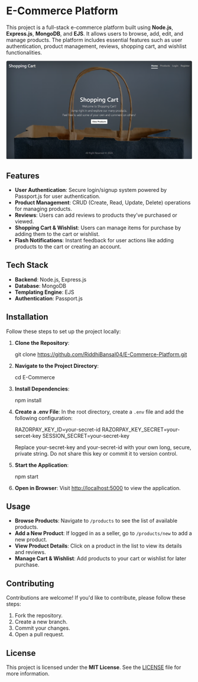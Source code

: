 

# E-Commerce Platform

This project is a full-stack e-commerce platform built using **Node.js**, **Express.js**, **MongoDB**, and **EJS**. It allows users to browse, add, edit, and manage products. The platform includes essential features such as user authentication, product management, reviews, shopping cart, and wishlist functionalities.


![Project Snapshot](https://github.com/RiddhiBansal04/E-Commerce-Platform/blob/main/snapshot.png?raw=true)


## Features

* **User Authentication**: Secure login/signup system powered by Passport.js for user authentication.
* **Product Management**: CRUD (Create, Read, Update, Delete) operations for managing products.
* **Reviews**: Users can add reviews to products they’ve purchased or viewed.
* **Shopping Cart & Wishlist**: Users can manage items for purchase by adding them to the cart or wishlist.
* **Flash Notifications**: Instant feedback for user actions like adding products to the cart or creating an account.

## Tech Stack

* **Backend**: Node.js, Express.js
* **Database**: MongoDB
* **Templating Engine**: EJS
* **Authentication**: Passport.js

## Installation

Follow these steps to set up the project locally:

1. **Clone the Repository**:


   git clone https://github.com/RiddhiBansal04/E-Commerce-Platform.git
   

3. **Navigate to the Project Directory**:

  
   cd E-Commerce
 

4. **Install Dependencies**:

  
   npm install


5. **Create a .env File**:
   In the root directory, create a `.env` file and add the following configuration:

  
 
   RAZORPAY_KEY_ID=your-secret-id
   RAZORPAY_KEY_SECRET=your-sercet-key
   SESSION_SECRET=your-secret-key

   Replace your-secret-key and your-secret-id with your own long, secure, private string. Do not share this key or commit it to version control.
  

7. **Start the Application**:

   
   npm start
   

8. **Open in Browser**:
   Visit [http://localhost:5000](http://localhost:5000) to view the application.

## Usage

* **Browse Products**: Navigate to `/products` to see the list of available products.
* **Add a New Product**: If logged in as a seller, go to `/products/new` to add a new product.
* **View Product Details**: Click on a product in the list to view its details and reviews.
* **Manage Cart & Wishlist**: Add products to your cart or wishlist for later purchase.

## Contributing

Contributions are welcome! If you'd like to contribute, please follow these steps:

1. Fork the repository.
2. Create a new branch.
3. Commit your changes.
4. Open a pull request.

## License

This project is licensed under the **MIT License**. See the [LICENSE](LICENSE) file for more information.


